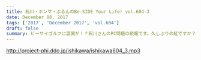 ```yaml
---
title: 石川・ホンマ・ぶるんのBe-SIDE Your Life! vol.604-3
date: December 08, 2017
tags: ['2017', 'December 2017', 'vol.604']
draft: false
summary: ビーサイゴルフに展開が！？石川さんのPC問題の続報です。久しぶりの紅ですか？あります！MIURA
---
```


http://project-phi.ddo.jp/ishikawa/ishikawa604_3.mp3
